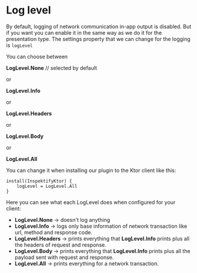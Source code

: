 # Log level

By default, logging of network communication in-app output is disabled. But if you want you can
enable it in the same way as we do it for the presentation type. The settings property that we can
change for the logging is `logLevel`

You can choose between

**LogLevel.None** // selected by default

or

**LogLevel.Info**

or

**LogLevel.Headers**

or

**LogLevel.Body**

or

**LogLevel.All**

You can change it when installing our plugin to the Ktor client like this:

```
install(InspektifyKtor) {
    logLevel = LogLevel.All
}
```

Here you can see what each LogLevel does when configured for your client:

- **LogLevel.None** -> doesn't log anything
- **LogLevel.Info** -> logs only base information of network transaction like url, method and
  response
  code.
- **LogLevel.Headers** -> prints everything that **LogLevel.Info** prints plus all the headers of
  request and response.
- **LogLevel.Body** -> prints everything that **LogLevel.Info** prints plus all the payload sent
  with
  request and response.
- **LogLevel.All** -> prints everything for a network transaction.